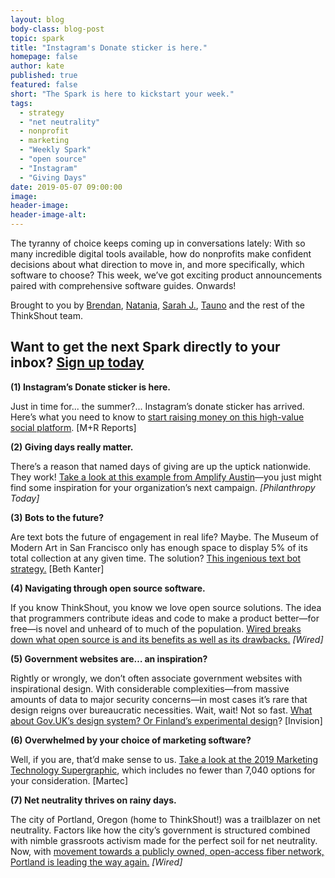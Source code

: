 ```yaml
---
layout: blog
body-class: blog-post
topic: spark
title: "Instagram's Donate sticker is here."
homepage: false
author: kate
published: true
featured: false
short: "The Spark is here to kickstart your week."
tags:
  - strategy
  - "net neutrality"
  - nonprofit
  - marketing
  - "Weekly Spark"
  - "open source"
  - "Instagram"
  - "Giving Days"
date: 2019-05-07 09:00:00
image:
header-image:
header-image-alt:
---
```

The tyranny of choice keeps coming up in conversations lately: With so many incredible digital tools available, how do nonprofits make confident decisions about what direction to move in, and more specifically, which software to choose? This week, we’ve got exciting product announcements paired with comprehensive software guides. Onwards!  

Brought to you by [Brendan](https://thinkshout.com/team/brendan/), [Natania](https://thinkshout.com/team/natania/), [Sarah J.](https://thinkshout.com/team/sarahj/), [Tauno](https://thinkshout.com/team/tauno/) and the rest of the ThinkShout team.  

## Want to get the next Spark directly to your inbox? [**Sign up today**](http://eepurl.com/dFrmtn)  

**(1) Instagram’s Donate sticker is here.**  

Just in time for... the summer?... Instagram’s donate sticker has arrived. Here’s what you need to know to [start raising money on this high-value social platform](https://www.mrss.com/lab/instagrams-donate-sticker-is-here-what-you-need-to-know/). [M+R Reports]

**(2) Giving days really matter.**  

There’s a reason that named days of giving are up the uptick nationwide. They work! [Take a look at this example from Amplify Austin](https://www.philanthropy.com/interactives/20190430-GivingDays?utm_source=pt&utm_medium=en&cid=pt)—you just might find some inspiration for your organization’s next campaign. _[Philanthropy Today]_

**(3) Bots to the future?**  

Are text bots the future of engagement in real life? Maybe. The Museum of Modern Art in San Francisco only has enough space to display 5% of its total collection at any given time. The solution? [This ingenious text bot strategy.](http://www.bethkanter.org/bot-museum/) [Beth Kanter]

**(4) Navigating through open source software.**  

If you know ThinkShout, you know we love open source solutions. The idea that programmers contribute ideas and code to make a product better—for free—is novel and unheard of to much of the population. [Wired breaks down what open source is and its benefits as well as its drawbacks.](https://www.wired.com/story/wired-guide-open-source-software/) _[Wired]_  

**(5) Government websites are… an inspiration?**  

Rightly or wrongly, we don’t often associate government websites with inspirational design. With considerable complexities—from massive amounts of data to major security concerns—in most cases it’s rare that design reigns over bureaucratic necessities. Wait, wait! Not so fast. [What about Gov.UK’s design system? Or Finland’s experimental design](https://www.invisionapp.com/inside-design/examples-government-design/)? [Invision]

**(6) Overwhelmed by your choice of marketing software?**  

Well, if you are, that’d make sense to us. [Take a look at the 2019 Marketing Technology Supergraphic](https://chiefmartec.com/2019/04/marketing-technology-landscape-supergraphic-2019/), which includes no fewer than 7,040 options for your consideration. [Martec]


**(7) Net neutrality thrives on rainy days.**  

The city of Portland, Oregon (home to ThinkShout!) was a trailblazer on net neutrality. Factors like how the city’s government is structured combined with nimble grassroots activism made for the perfect soil for net neutrality. Now, with [movement towards a publicly owned, open-access fiber network, Portland is leading the way again.](https://www.wired.com/story/portland-again-blazing-trails-open-internet-access/) _[Wired]_
